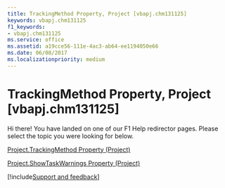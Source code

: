 ```yaml
---
title: TrackingMethod Property, Project [vbapj.chm131125]
keywords: vbapj.chm131125
f1_keywords:
- vbapj.chm131125
ms.service: office
ms.assetid: a19cce56-111e-4ac3-ab64-ee1194050e66
ms.date: 06/08/2017
ms.localizationpriority: medium
---
```



# TrackingMethod Property, Project [vbapj.chm131125]

Hi there! You have landed on one of our F1 Help redirector pages. Please select the topic you were looking for below.

[Project.TrackingMethod Property (Project)](https://msdn.microsoft.com/library/cda3f127-5fad-f486-f02d-6d6eeb0d5588%28Office.15%29.aspx)

[Project.ShowTaskWarnings Property (Project)](https://msdn.microsoft.com/library/36b74b7e-4d81-e01f-d011-9325bef6bc43%28Office.15%29.aspx)

[!include[Support and feedback](~/includes/feedback-boilerplate.md)]